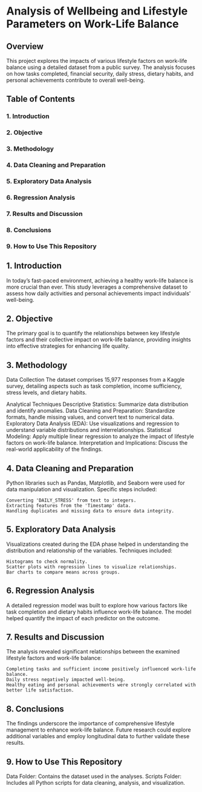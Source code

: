 # Analysis of Wellbeing and Lifestyle Parameters on Work-Life Balance
## Overview
This project explores the impacts of various lifestyle factors on work-life balance using a detailed dataset from a public survey. The analysis focuses on how tasks completed, financial security, daily stress, dietary habits, and personal achievements contribute to overall well-being.

## Table of Contents
### 1. Introduction
### 2. Objective
### 3. Methodology
### 4. Data Cleaning and Preparation
### 5. Exploratory Data Analysis
### 6. Regression Analysis
### 7. Results and Discussion
### 8. Conclusions
### 9. How to Use This Repository


## 1. Introduction
In today’s fast-paced environment, achieving a healthy work-life balance is more crucial than ever. This study leverages a comprehensive dataset to assess how daily activities and personal achievements impact individuals' well-being.

## 2. Objective
The primary goal is to quantify the relationships between key lifestyle factors and their collective impact on work-life balance, providing insights into effective strategies for enhancing life quality.

## 3. Methodology
Data Collection
The dataset comprises 15,977 responses from a Kaggle survey, detailing aspects such as task completion, income sufficiency, stress levels, and dietary habits.

Analytical Techniques
Descriptive Statistics: Summarize data distribution and identify anomalies.
Data Cleaning and Preparation: Standardize formats, handle missing values, and convert text to numerical data.
Exploratory Data Analysis (EDA): Use visualizations and regression to understand variable distributions and interrelationships.
Statistical Modeling: Apply multiple linear regression to analyze the impact of lifestyle factors on work-life balance.
Interpretation and Implications: Discuss the real-world applicability of the findings.

## 4. Data Cleaning and Preparation
Python libraries such as Pandas, Matplotlib, and Seaborn were used for data manipulation and visualization. Specific steps included:

	Converting 'DAILY_STRESS' from text to integers.
	Extracting features from the 'Timestamp' data.
	Handling duplicates and missing data to ensure data integrity.

## 5. Exploratory Data Analysis
Visualizations created during the EDA phase helped in understanding the distribution and relationship of the variables. Techniques included:

	Histograms to check normality.
	Scatter plots with regression lines to visualize relationships.
	Bar charts to compare means across groups.

## 6. Regression Analysis
A detailed regression model was built to explore how various factors like task completion and dietary habits influence work-life balance. The model helped quantify the impact of each predictor on the outcome.

## 7. Results and Discussion
The analysis revealed significant relationships between the examined lifestyle factors and work-life balance:

	Completing tasks and sufficient income positively influenced work-life balance.
	Daily stress negatively impacted well-being.
	Healthy eating and personal achievements were strongly correlated with better life satisfaction.

## 8. Conclusions
The findings underscore the importance of comprehensive lifestyle management to enhance work-life balance. Future research could explore additional variables and employ longitudinal data to further validate these results.

## 9. How to Use This Repository
Data Folder: Contains the dataset used in the analyses.
Scripts Folder: Includes all Python scripts for data cleaning, analysis, and visualization.
